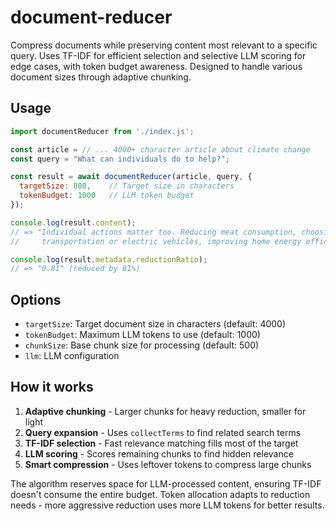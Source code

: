 # document-reducer

Compress documents while preserving content most relevant to a specific query. Uses TF-IDF for efficient selection and selective LLM scoring for edge cases, with token budget awareness. Designed to handle various document sizes through adaptive chunking.

## Usage

```javascript
import documentReducer from './index.js';

const article = // ... 4000+ character article about climate change
const query = "What can individuals do to help?";

const result = await documentReducer(article, query, {
  targetSize: 800,    // Target size in characters
  tokenBudget: 1000   // LLM token budget
});

console.log(result.content);
// => "Individual actions matter too. Reducing meat consumption, choosing public
//     transportation or electric vehicles, improving home energy efficiency..."

console.log(result.metadata.reductionRatio);
// => "0.81" (reduced by 81%)
```

## Options

- `targetSize`: Target document size in characters (default: 4000)
- `tokenBudget`: Maximum LLM tokens to use (default: 1000)
- `chunkSize`: Base chunk size for processing (default: 500)
- `llm`: LLM configuration

## How it works

1. **Adaptive chunking** - Larger chunks for heavy reduction, smaller for light
2. **Query expansion** - Uses `collectTerms` to find related search terms
3. **TF-IDF selection** - Fast relevance matching fills most of the target
4. **LLM scoring** - Scores remaining chunks to find hidden relevance
5. **Smart compression** - Uses leftover tokens to compress large chunks

The algorithm reserves space for LLM-processed content, ensuring TF-IDF doesn't consume the entire budget. Token allocation adapts to reduction needs - more aggressive reduction uses more LLM tokens for better results.